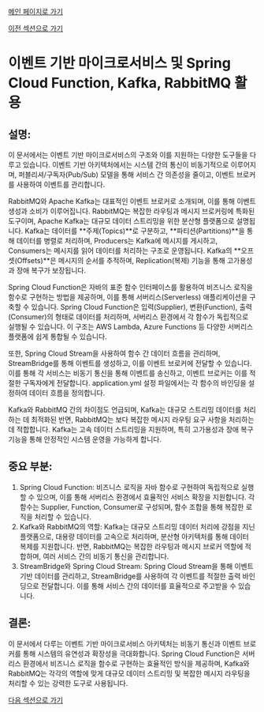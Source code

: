 [메인 페이지로 가기](main.md)

[이전 섹션으로 가기](section_11-3.md)

# 이벤트 기반 마이크로서비스 및 Spring Cloud Function, Kafka, RabbitMQ 활용

## 설명:

이 문서에서는 이벤트 기반 마이크로서비스의 구조와 이를 지원하는 다양한 도구들을 다루고 있습니다. 이벤트 기반 아키텍처에서는 시스템 간의 통신이 비동기적으로 이루어지며, 퍼블리셔/구독자(Pub/Sub) 모델을 통해 서비스 간 의존성을 줄이고, 이벤트 브로커를 사용하여 이벤트를 관리합니다.

RabbitMQ와 Apache Kafka는 대표적인 이벤트 브로커로 소개되며, 이를 통해 이벤트 생성과 소비가 이루어집니다. RabbitMQ는 복잡한 라우팅과 메시지 브로커링에 특화된 도구이며, Apache Kafka는 대규모 데이터 스트리밍을 위한 분산형 플랫폼으로 설명됩니다. Kafka는 데이터를 **주제(Topics)**로 구분하고, **파티션(Partitions)**을 통해 데이터를 병렬로 처리하며, Producers는 Kafka에 메시지를 게시하고, Consumers는 메시지를 읽어 데이터를 처리하는 구조로 운영됩니다. Kafka의 **오프셋(Offsets)**은 메시지의 순서를 추적하며, Replication(복제) 기능을 통해 고가용성과 장애 복구가 보장됩니다.

Spring Cloud Function은 자바의 표준 함수 인터페이스를 활용하여 비즈니스 로직을 함수로 구현하는 방법을 제공하며, 이를 통해 서버리스(Serverless) 애플리케이션을 구축할 수 있습니다. Spring Cloud Function은 입력(Supplier), 변환(Function), 출력(Consumer)의 형태로 데이터를 처리하며, 서버리스 환경에서 각 함수가 독립적으로 실행될 수 있습니다. 이 구조는 AWS Lambda, Azure Functions 등 다양한 서버리스 플랫폼에 쉽게 통합될 수 있습니다.

또한, Spring Cloud Stream을 사용하여 함수 간 데이터 흐름을 관리하며, StreamBridge를 통해 이벤트를 생성하고, 이를 이벤트 브로커에 전달할 수 있습니다. 이를 통해 각 서비스는 비동기 통신을 통해 이벤트를 송신하고, 이벤트 브로커는 이를 적절한 구독자에게 전달합니다. application.yml 설정 파일에서는 각 함수의 바인딩을 설정하여 데이터 흐름을 정의합니다.

Kafka와 RabbitMQ 간의 차이점도 언급되며, Kafka는 대규모 스트리밍 데이터를 처리하는 데 최적화된 반면, RabbitMQ는 보다 복잡한 메시지 라우팅 요구 사항을 처리하는 데 적합합니다. Kafka는 고속 데이터 스트리밍을 지원하며, 특히 고가용성과 장애 복구 기능을 통해 안정적인 시스템 운영을 가능하게 합니다.

## 중요 부분:

 1. Spring Cloud Function: 비즈니스 로직을 자바 함수로 구현하여 독립적으로 실행할 수 있으며, 이를 통해 서버리스 환경에서 효율적인 서비스 확장을 지원합니다. 각 함수는 Supplier, Function, Consumer로 구성되며, 함수 조합을 통해 복잡한 로직을 처리할 수 있습니다.
 2. Kafka와 RabbitMQ의 역할: Kafka는 대규모 스트리밍 데이터 처리에 강점을 지닌 플랫폼으로, 대용량 데이터를 고속으로 처리하며, 분산형 아키텍처를 통해 데이터 복제를 지원합니다. 반면, RabbitMQ는 복잡한 라우팅과 메시지 브로커 역할에 적합하며, 여러 서비스 간의 비동기 통신을 관리합니다.
 3. StreamBridge와 Spring Cloud Stream: Spring Cloud Stream을 통해 이벤트 기반 데이터를 관리하고, StreamBridge를 사용하여 각 이벤트를 적절한 출력 바인딩으로 전달합니다. 이를 통해 서비스 간의 데이터를 효율적으로 주고받을 수 있습니다.

## 결론:

이 문서에서 다루는 이벤트 기반 마이크로서비스 아키텍처는 비동기 통신과 이벤트 브로커를 통해 시스템의 유연성과 확장성을 극대화합니다. Spring Cloud Function은 서버리스 환경에서 비즈니스 로직을 함수로 구현하는 효율적인 방식을 제공하며, Kafka와 RabbitMQ는 각각의 역할에 맞게 대규모 데이터 스트리밍 및 복잡한 메시지 라우팅을 처리할 수 있는 강력한 도구로 사용됩니다.

[다음 섹션으로 가기](section_12.md)
